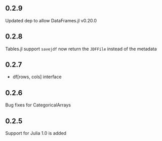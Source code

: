 ## 0.2.9
Updated dep to allow DataFrames.jl v0.20.0

## 0.2.8
Tables.jl support
`savejdf` now return the `JDFFile` instead of the metadata

## 0.2.7
* df[rows, cols] interface

## 0.2.6
Bug fixes for CategoricalArrays

## 0.2.5
Support for Julia 1.0 is added
